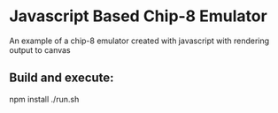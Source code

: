 # Javascript Based Chip-8 Emulator

An example of a chip-8 emulator created with javascript with rendering output to canvas

## Build and execute:

npm install
./run.sh
